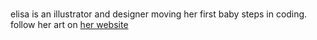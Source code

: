 #

elisa is an illustrator and designer moving her first baby steps in coding.
follow her art on [her website](http://elisavazz.wordpress.com)
